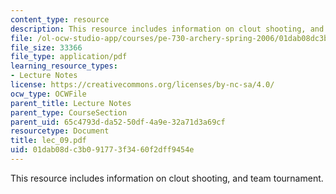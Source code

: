 ```yaml
---
content_type: resource
description: This resource includes information on clout shooting, and team tournament.
file: /ol-ocw-studio-app/courses/pe-730-archery-spring-2006/01dab08dc3b091773f3460f2dff9454e_lec_09.pdf
file_size: 33366
file_type: application/pdf
learning_resource_types:
- Lecture Notes
license: https://creativecommons.org/licenses/by-nc-sa/4.0/
ocw_type: OCWFile
parent_title: Lecture Notes
parent_type: CourseSection
parent_uid: 65c4793d-da52-50df-4a9e-32a71d3a69cf
resourcetype: Document
title: lec_09.pdf
uid: 01dab08d-c3b0-9177-3f34-60f2dff9454e
---
```

This resource includes information on clout shooting, and team tournament.